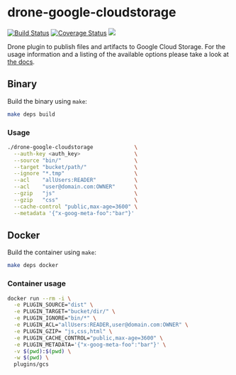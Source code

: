 # drone-google-cloudstorage

[![Build Status](http://beta.drone.io/api/badges/drone-plugins/drone-google-cloudstorage/status.svg)](http://beta.drone.io/drone-plugins/drone-google-cloudstorage)
[![Coverage Status](https://aircover.co/badges/drone-plugins/drone-google-cloudstorage/coverage.svg)](https://aircover.co/drone-plugins/drone-google-cloudstorage)
[![](https://badge.imagelayers.io/plugins/drone-gcs:latest.svg)](https://imagelayers.io/?images=plugins/drone-gcs:latest 'Get your own badge on imagelayers.io')

Drone plugin to publish files and artifacts to Google Cloud Storage. For the usage information and a listing of the available options please take a look at [the docs](DOCS.md).

## Binary

Build the binary using `make`:

```sh
make deps build
```

### Usage

```sh
./drone-google-cloudstorage             \
  --auth-key <auth_key>                 \
  --source "bin/"                       \
  --target "bucket/path/"               \
  --ignore "*.tmp"                      \
  --acl    "allUsers:READER"            \
  --acl    "user@domain.com:OWNER"      \
  --gzip   "js"                         \
  --gzip   "css"                        \
  --cache-control "public,max-age=3600" \
  --metadata '{"x-goog-meta-foo":"bar"}'
```

## Docker

Build the container using `make`:

```sh
make deps docker
```

### Container usage

```sh
docker run --rm -i \
  -e PLUGIN_SOURCE="dist" \
  -e PLUGIN_TARGET="bucket/dir/" \
  -e PLUGIN_IGNORE="bin/*" \
  -e PLUGIN_ACL="allUsers:READER,user@domain.com:OWNER" \
  -e PLUGIN_GZIP= "js,css,html" \
  -e PLUGIN_CACHE_CONTROL="public,max-age=3600" \
  -e PLUGIN_METADATA='{"x-goog-meta-foo":"bar"}' \
  -v $(pwd):$(pwd) \
  -w $(pwd) \
  plugins/gcs
```
